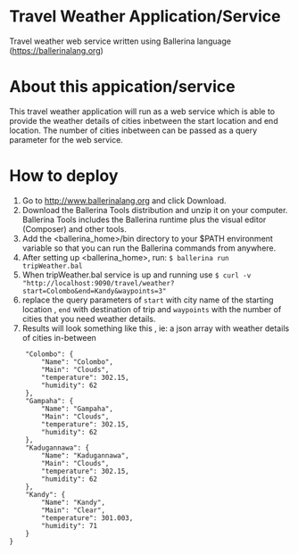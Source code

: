 # Travel Weather Application/Service
Travel weather web service written using Ballerina language (https://ballerinalang.org)

# About this appication/service 
This travel weather application will run as a web service which is able to provide the weather details of cities inbetween the 
start location and end location. The number of cities inbetween can be passed as a query parameter for the web service.

# How to deploy
1) Go to http://www.ballerinalang.org and click Download.
2) Download the Ballerina Tools distribution and unzip it on your computer. Ballerina Tools includes the Ballerina runtime plus
the visual editor (Composer) and other tools.
3) Add the <ballerina_home>/bin directory to your $PATH environment variable so that you can run the Ballerina commands from anywhere.
4) After setting up <ballerina_home>, run: `$ ballerina run tripWeather.bal` 
5) When tripWeather.bal service is up and running use `$ curl -v "http://localhost:9090/travel/weather?start=Colombo&end=Kandy&waypoints=3"`
6) replace the query parameters of `start` with city name of the starting location , `end` with destination of trip and `waypoints` with the 
number of cities that you need weather details.
7) Results will look something like this , ie: a json array with weather details of cities in-between 
```json{
    "Colombo": {
        "Name": "Colombo",
        "Main": "Clouds",
        "temperature": 302.15,
        "humidity": 62
    },
    "Gampaha": {
        "Name": "Gampaha",
        "Main": "Clouds",
        "temperature": 302.15,
        "humidity": 62
    },
    "Kadugannawa": {
        "Name": "Kadugannawa",
        "Main": "Clouds",
        "temperature": 302.15,
        "humidity": 62
    },
    "Kandy": {
        "Name": "Kandy",
        "Main": "Clear",
        "temperature": 301.003,
        "humidity": 71
    }
}
